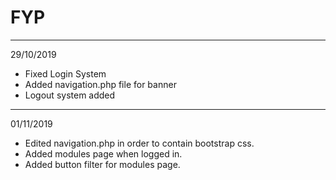 # FYP

------------------------------------
29/10/2019

- Fixed Login System
- Added navigation.php file for banner
- Logout system added
------------------------------------
01/11/2019

- Edited navigation.php in order to contain bootstrap css.
- Added modules page when logged in.
- Added button filter for modules page. 
